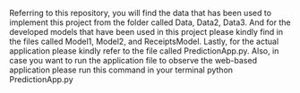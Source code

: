 Referring to this repository, you will find the data that has been used to implement this project from the folder called Data, Data2, Data3.
And for the developed models that have been used in this project please kindly find in the files called Model1, Model2, and ReceiptsModel.
Lastly, for the actual application please kindly refer to the file called PredictionApp.py.
Also, in case you want to run the application file to observe the web-based application please run this command in your terminal python PredictionApp.py
